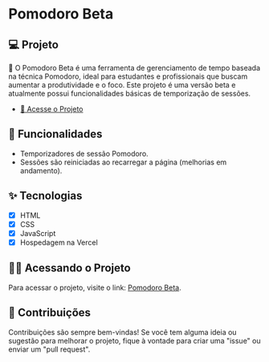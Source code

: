 <h1>
  Pomodoro Beta
</h1>

## 💻 Projeto

🚧 O Pomodoro Beta é uma ferramenta de gerenciamento de tempo baseada na técnica Pomodoro, ideal para estudantes e
profissionais que buscam aumentar a produtividade e o foco. Este projeto é uma versão beta e atualmente possui
funcionalidades básicas de temporização de sessões.

- [🍅 Acesse o Projeto](https://ignite-timer-lilac-delta.vercel.app)

## 🔨 Funcionalidades

- Temporizadores de sessão Pomodoro.
- Sessões são reiniciadas ao recarregar a página (melhorias em andamento).

## ✨ Tecnologias

- [x] HTML
- [x] CSS
- [x] JavaScript
- [x] Hospedagem na Vercel

## 🏃‍♂️ Acessando o Projeto

Para acessar o projeto, visite o link: [Pomodoro Beta](https://ignite-timer-lilac-delta.vercel.app).

## 🤝 Contribuições

Contribuições são sempre bem-vindas! Se você tem alguma ideia ou sugestão para melhorar o projeto, fique à vontade para
criar uma "issue" ou enviar um "pull request".

